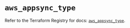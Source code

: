# `aws_appsync_type`

Refer to the Terraform Registry for docs: [`aws_appsync_type`](https://registry.terraform.io/providers/hashicorp/aws/5.80.0/docs/resources/appsync_type).
